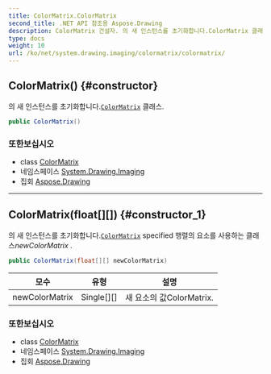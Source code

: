 ```yaml
---
title: ColorMatrix.ColorMatrix
second_title: .NET API 참조용 Aspose.Drawing
description: ColorMatrix 건설자. 의 새 인스턴스를 초기화합니다.ColorMatrix 클래스.
type: docs
weight: 10
url: /ko/net/system.drawing.imaging/colormatrix/colormatrix/
---
```

## ColorMatrix() {#constructor}

의 새 인스턴스를 초기화합니다.[`ColorMatrix`](../) 클래스.

```csharp
public ColorMatrix()
```

### 또한보십시오

* class [ColorMatrix](../)
* 네임스페이스 [System.Drawing.Imaging](../../colormatrix/)
* 집회 [Aspose.Drawing](../../../)

---

## ColorMatrix(float[][]) {#constructor_1}

의 새 인스턴스를 초기화합니다.[`ColorMatrix`](../) specified 행렬의 요소를 사용하는 클래스*newColorMatrix* .

```csharp
public ColorMatrix(float[][] newColorMatrix)
```

| 모수 | 유형 | 설명 |
| --- | --- | --- |
| newColorMatrix | Single[][] | 새 요소의 값ColorMatrix. |

### 또한보십시오

* class [ColorMatrix](../)
* 네임스페이스 [System.Drawing.Imaging](../../colormatrix/)
* 집회 [Aspose.Drawing](../../../)



